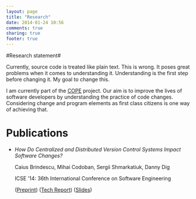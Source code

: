 ```yaml
---
layout: page
title: "Research"
date: 2014-01-24 10:56
comments: true
sharing: true
footer: true
---
```


#Research statement#

Currently, source code is treated like plain text.
This is wrong.
It poses great problems when it comes to understanding it.
Understanding is the first step before changing it.
My goal to change this.

I am currently part of the [COPE](http://cope.eecs.oregonstate.edu) project.
Our aim is to improve the lives of software developers by understanding the practice of code changes.
Considering change and program elements as first class citizens is one way of achieving that.

# Publications #

- *How Do Centralized and Distributed Version Control Systems Impact Software Changes?*

	Caius Brindescu, Mihai Codoban, Sergii Shmarkatiuk, Danny Dig

	ICSE '14: 36th International Conference on Software Engineering 

	([Preprint](/papers/BrindescuICSE2014.pdf))
	([Tech Report](http://scholarsarchive.library.oregonstate.edu/xmlui/bitstream/handle/1957/44927/tech-report.pdf?sequence=1))
	([Slides](/slides/slides-ICSE14.pdf))
